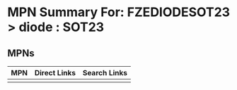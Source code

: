 



# MPN Summary For: FZEDIODESOT23 > diode : SOT23

## MPNs
  

|MPN|Direct Links|Search Links|
| :--- | :--- | :--- |
||||
